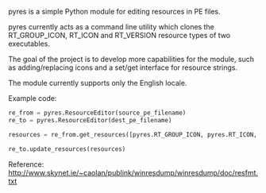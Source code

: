 pyres is a simple Python module for editing resources in PE files.

pyres currently acts as a command line utility which clones the RT_GROUP_ICON, RT_ICON and RT_VERSION resource types of two executables.

The goal of the project is to develop more capabilities for the module, such as adding/replacing icons and a set/get interface for resource strings.

The module currently supports only the English locale.

Example code:

```python
re_from = pyres.ResourceEditor(source_pe_filename)
re_to = pyres.ResourceEditor(dest_pe_filename)

resources = re_from.get_resources([pyres.RT_GROUP_ICON, pyres.RT_ICON, pyres.RT_VERSION])

re_to.update_resources(resources)
```

Reference: http://www.skynet.ie/~caolan/publink/winresdump/winresdump/doc/resfmt.txt
